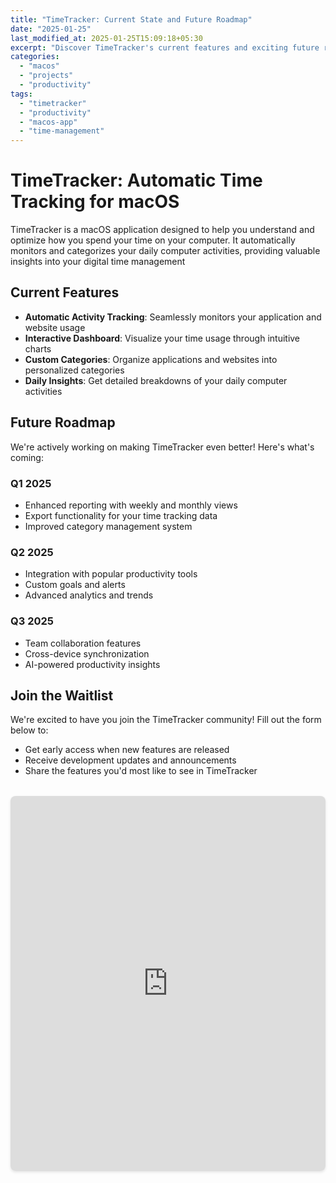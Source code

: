 ```yaml
---
title: "TimeTracker: Current State and Future Roadmap"
date: "2025-01-25"
last_modified_at: 2025-01-25T15:09:18+05:30
excerpt: "Discover TimeTracker's current features and exciting future roadmap. A powerful macOS app for automatic time tracking and productivity insights, with upcoming features and waitlist signup."
categories: 
  - "macos"
  - "projects"
  - "productivity"
tags:
  - "timetracker"
  - "productivity"
  - "macos-app"
  - "time-management"
---
```


# TimeTracker: Automatic Time Tracking for macOS

TimeTracker is a macOS application designed to help you understand and optimize how you spend your time on your computer. It automatically monitors and categorizes your daily computer activities, providing valuable insights into your digital time management

## Current Features

- **Automatic Activity Tracking**: Seamlessly monitors your application and website usage
- **Interactive Dashboard**: Visualize your time usage through intuitive charts
- **Custom Categories**: Organize applications and websites into personalized categories
- **Daily Insights**: Get detailed breakdowns of your daily computer activities

## Future Roadmap

We're actively working on making TimeTracker even better! Here's what's coming:

### Q1 2025
- Enhanced reporting with weekly and monthly views
- Export functionality for your time tracking data
- Improved category management system

### Q2 2025
- Integration with popular productivity tools
- Custom goals and alerts
- Advanced analytics and trends

### Q3 2025
- Team collaboration features
- Cross-device synchronization
- AI-powered productivity insights

## Join the Waitlist

We're excited to have you join the TimeTracker community! Fill out the form below to:
- Get early access when new features are released
- Receive development updates and announcements
- Share the features you'd most like to see in TimeTracker

<div class="google-form-container">
    <iframe src="https://docs.google.com/forms/d/e/1FAIpQLSdjDxkFrBBNueOKZ854t1MLJJCG2hdCZSFPPmccqs73u30nkQ/viewform?usp=header" width="100%" height="600px" frameborder="0" marginheight="0" marginwidth="0">Loading…</iframe>
</div>

<style>
.google-form-container {
    position: relative;
    width: 100%;
    margin: 2rem 0;
    overflow: hidden;
    background: #fff;
    border-radius: 8px;
    box-shadow: 0 2px 4px rgba(0,0,0,0.1);
}

.google-form-container iframe {
    max-width: 640px;
    margin: 0 auto;
    display: block;
}
</style>
